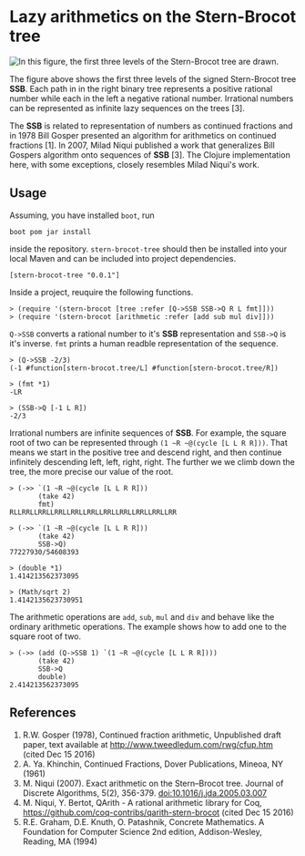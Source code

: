 # Lazy arithmetics on the Stern-Brocot tree
![In this figure, the first three levels of the Stern-Brocot tree are drawn.](https://raw.githubusercontent.com/timrichardt/stern-brocot-tree/master/resources/first_three_levels_of_SSB.png)

The figure above shows the first three levels of the signed Stern-Brocot
tree **SSB**. Each path in in the right binary tree represents a
positive rational number while each in the left a negative rational
number. Irrational numbers can be represented as infinite lazy sequences on
the trees [3].

The **SSB** is related to representation of numbers as continued
fractions and in 1978 Bill Gosper presented an algorithm for arithmetics
on continued fractions [1]. In 2007, Milad Niqui published a work that
generalizes Bill Gospers algorithm onto sequences of **SSB** [3]. The
Clojure implementation here, with some exceptions, closely resembles
Milad Niqui's work.

## Usage
Assuming, you have installed `boot`, run

```
boot pom jar install
```

inside the repository. `stern-brocot-tree` should then be installed into
your local Maven and can be included into project dependencies.

```
[stern-brocot-tree "0.0.1"]
```

Inside a project, reuquire the following functions.

```
> (require '(stern-brocot [tree :refer [Q->SSB SSB->Q R L fmt]]))
> (require '(stern-brocot [arithmetic :refer [add sub mul div]]))
```

`Q->SSB` converts a rational number to it's **SSB** representation and
`SSB->Q` is it's inverse. `fmt` prints a human readble representation of
the sequence.

```
> (Q->SSB -2/3)
(-1 #function[stern-brocot.tree/L] #function[stern-brocot.tree/R])

> (fmt *1)
-LR

> (SSB->Q [-1 L R])
-2/3
```

Irrational numbers are infinite sequences of **SSB**. For example, the
square root of two can be represented through `(1 ~R ~@(cycle [L L R
R]))`. That means we start in the positive tree and descend right, and
then continue infinitely descending left, left, right, right. The
further we we climb down the tree, the more precise our value of the
root.

```
> (->> `(1 ~R ~@(cycle [L L R R]))
       (take 42)
       fmt)
RLLRRLLRRLLRRLLRRLLRRLLRRLLRRLLRRLLRRLLRR

> (->> `(1 ~R ~@(cycle [L L R R]))
       (take 42)
       SSB->Q)
77227930/54608393

> (double *1)
1.414213562373095

> (Math/sqrt 2)
1.4142135623730951
```

The arithmetic operations are `add`, `sub`, `mul` and `div` and behave
like the ordinary arithmetic operations. The example shows how to add
one to the square root of two.

```
> (->> (add (Q->SSB 1) `(1 ~R ~@(cycle [L L R R])))
       (take 42)
       SSB->Q
       double)
2.414213562373095
```

## References
1. R.W. Gosper (1978), Continued fraction arithmetic, Unpublished draft
   paper, text available at  http://www.tweedledum.com/rwg/cfup.htm (cited
   Dec 15 2016)
2. A. Ya. Khinchin, Continued Fractions, Dover Publications, Mineoa, NY (1961)
3. M. Niqui (2007). Exact arithmetic on the Stern–Brocot tree. Journal
   of Discrete Algorithms, 5(2),
   356-379.
   [doi:10.1016/j.jda.2005.03.007](http://dx.doi.org/10.1016/j.jda.2005.03.007)
4. M. Niqui, Y. Bertot, QArith - A rational arithmetic library for Coq,
   https://github.com/coq-contribs/qarith-stern-brocot (cited Dec 15
   2016)
5. R.E. Graham, D.E. Knuth, O. Patashnik, Concrete Mathematics. A
   Foundation for Computer Science 2nd edition, Addison-Wesley, Reading,
   MA (1994)
